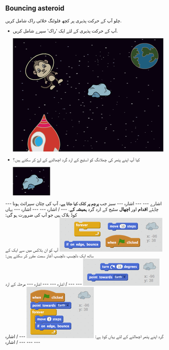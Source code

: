 ## Bouncing asteroid

چلو آپ کے حرکت پذیری پر کچھ فلوٹنگ خلائی راک شامل کریں.

+ آپ کے حرکت پذیری کے لئے ایک 'راک' سپرے شامل کریں.
    
    ![ایک پتھر سپرے شامل](images/space-rock-sprite.png)

+ کیا آپ اپنے پتھر کی چھلانگ کو اسٹیج کے ارد گرد اچھالنے کے لۓ کر سکتے ہیں؟
    
    ![ایک شیخی پتھر کی جانچ پڑتال](images/space-bounce-test.png)

\--- اشارے \--- \--- اشارہ \--- سبز جب **پرچم پر کلک کیا جاتا ہے**، آپ کی چٹان سپرائٹ ہونا چاہئے **اقدام** اور **اچھال** سٹیج کے ارد گرد **ہمیشہ کے**. \--- / اشارہ \--- \--- اشارہ \--- یہاں کوڈ بلاک ہیں جو آپ کی ضرورت ہو گی: ![Blocks for a bouncing rock](images/space-bounce-blocks.png) آپ کو ان بلاکس میں سے ایک کے ساتھ ایک دلچسپ دلچسپ آغاز سمت مقرر کر سکتے ہیں: ![Setting the rock's initial position](images/space-initial-position.png) \--- \--- / اشارہ \--- \--- اشارہ \--- مرحلہ کے ارد گرد اپنے پتھر اچھالنے کے لئے یہاں کوڈ ہے: ![Code for a bouncing rock](images/space-bounce-code.png) \--- / اشارہ \--- \--- / اشارہ \---